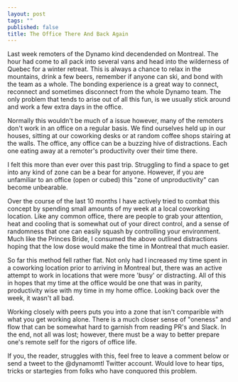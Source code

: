 ```yaml
---
layout: post
tags: ""
published: false
title: The Office There And Back Again
---
```


Last week remoters of the Dynamo kind decendended on Montreal. 
The hour had come to all pack into several vans and 
head into the wilderness of Quebec for a winter retreat. 
This is always a chance to relax in the mountains, 
drink a few beers, remember if anyone can ski, 
and bond with the team as a whole. 
The bonding experience is a great way to connect, 
reconnect and sometimes disconnect from the whole Dynamo team. 
The only problem that tends to arise out of all this fun, 
is we usually stick around and work a few extra days in the office. 

Normally this wouldn't be much of a issue however, 
many of the remoters don't work in an office on a regular basis. 
We find ourselves held up in our houses, 
sitting at our coworking desks or at random coffee shops stairing at the walls. 
The office, any office can be a buzzing hive of distractions. 
Each one eating away at a remoter's productivity over their time there.

I felt this more than ever over this past trip. 
Struggling to find a space to get into any kind of zone can be a bear for anyone. 
However, if you are unfamiliar to an office (open or cubed) this 
"zone of unproductivity" can become unbearable. 

Over the course of the last 10 months I have actively tried to combat this 
concept by spending small amounts of my week at a local coworking location. 
Like any common office, there are people to grab your attention, 
heat and cooling that is somewhat out of your direct control, 
and a sense of randomness that one can easily squash by controlling your environment. 
Much like the Princes Bride, 
I consumed the above outlined distractions 
hoping that the low dose 
would make the time in Montreal that much easier.  

So far this method fell rather flat.
Not only had I increased my time spent in a coworking location prior to arriving in Montreal but,
there was an active attempt to work in locations that were more 'busy' or distracting. 
All of this in hopes that my time at the office would be one that was in parity, 
productivity wise with my time in my home office. 
Looking back over the week, it wasn't all bad. 

Working closely with peers puts you into a zone that isn't comparible with what you get working alone. 
There is a much closer sense of "oneness" and flow that can be somewhat hard to garnish from reading PR's and Slack. 
In the end, not all was lost; 
however, there must be a way to better prepare one's remote self for the rigors of office life.

If you, the reader, struggles with this,
feel free to leave a comment below or send a tweet to the @dynamomtl Twitter account.
Would love to hear tips, tricks or startegies from folks who have conquored this problem.
